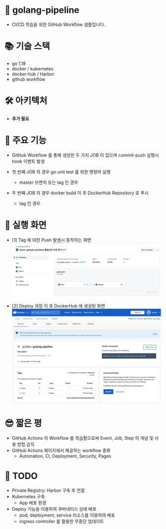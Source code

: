 # 🐑 golang-pipeline
- CI/CD 학습을 위한 GitHub Workflow 샘플입니다. 

# 📚 기술 스택
- go 1.18
- docker / kubernetes
- docker-hub / Harbor
- github workflow

# 🛠 아키텍처
- **추가 필요**

# 🌟 주요 기능
- GitHub Workflow 를 통해 생성한 두 가지 JOB 이 있으며 commit-push 실행시 hook 이벤트 발생 


- 첫 번째 JOB 의 경우 go unit test 를 위한 명령어 실행
  - master 브랜치 또는 tag 인 경우
- 두 번째 JOB 의 경우 docker build 이 후 DockerHub Repository 로 푸시
  - tag 인 경우

# 🌠 실행 화면
- [1] Tag 에 대한 Push 발생시 동작하는 화면
![GitHub Workflow](./docs/image/GitHub_Workflow.png)

- [2] Deploy 과정 이 후 DockerHub 에 생성된 화면
![DockerHub Repo](./docs/image/DockerHub_Repo.png)

# 😎 짧은 평
- GitHub Actions 의 Workflow 를 학습함으로써 Event, Job, Step 의 개념 및 사용 방법 습득
- GitHub Actions 페이지에서 제공하는 workflow 종류
  - Automation, CI, Deployment, Security, Pages

# 🎃 TODO
- Private Registry: Harbor 구축 후 연결
- Kubernetes 구축
  - App 배포 환경
- Deploy 기능을 이용하여 쿠버네티스 상에 배포
  - pod, deployment, service 리소스를 이용하여 배포
  - ingress controller 를 활용한 무중단 업데이트